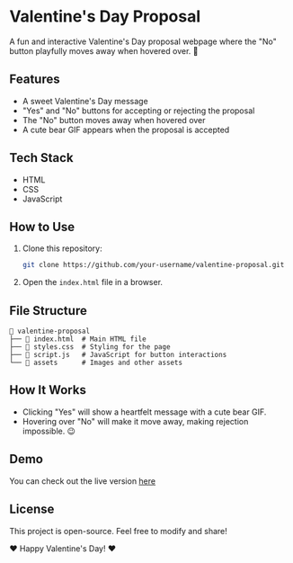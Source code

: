 # Valentine's Day Proposal

A fun and interactive Valentine's Day proposal webpage where the "No" button playfully moves away when hovered over. 🥰

## Features
- A sweet Valentine's Day message
- "Yes" and "No" buttons for accepting or rejecting the proposal
- The "No" button moves away when hovered over
- A cute bear GIF appears when the proposal is accepted

## Tech Stack
- HTML
- CSS
- JavaScript

## How to Use
1. Clone this repository:
   ```sh
   git clone https://github.com/your-username/valentine-proposal.git
   ```
2. Open the `index.html` file in a browser.

## File Structure
```
📁 valentine-proposal
├── 📄 index.html  # Main HTML file
├── 📄 styles.css  # Styling for the page
├── 📄 script.js   # JavaScript for button interactions
└── 📁 assets      # Images and other assets
```

## How It Works
- Clicking "Yes" will show a heartfelt message with a cute bear GIF.
- Hovering over "No" will make it move away, making rejection impossible. 😉

## Demo
You can check out the live version [here](#)

## License
This project is open-source. Feel free to modify and share!

❤️ Happy Valentine's Day! ❤️

